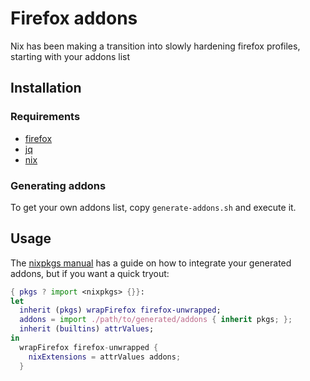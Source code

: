 # Firefox addons

Nix has been making a transition into slowly hardening firefox profiles, starting with your addons list

## Installation

### Requirements

* [firefox](https://www.mozilla.org/en-US/firefox/download/thanks/)
* [jq](https://github.com/stedolan/jq)
* [nix](https://nixos.org)

### Generating addons

To get your own addons list, copy `generate-addons.sh` and execute it.

## Usage

The [nixpkgs manual](https://nixos.org/manual/nixpkgs/unstable/#sec-firefox) has a guide on how to integrate your generated addons, but if you want a quick tryout:

```nix
{ pkgs ? import <nixpkgs> {}}:
let
  inherit (pkgs) wrapFirefox firefox-unwrapped;
  addons = import ./path/to/generated/addons { inherit pkgs; };
  inherit (builtins) attrValues;
in
  wrapFirefox firefox-unwrapped {
    nixExtensions = attrValues addons;
  }
